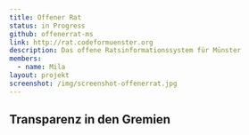 ```yaml
---
title: Offener Rat
status: in Progress
github: offenerrat-ms
link: http://rat.codeformuenster.org
description: Das offene Ratsinformationssystem für Münster
members:
  - name: Mila
layout: projekt
screenshot: /img/screenshot-offenerrat.jpg
---
```

## Transparenz in den Gremien
